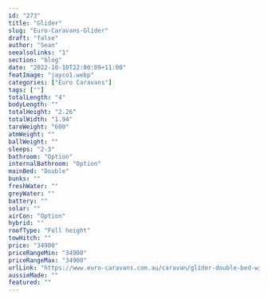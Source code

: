 ```yaml
---
id: "273"
title: "Glider"
slug: "Euro-Caravans-Glider"
draft: "false"
author: "Sean"
seealsolinks: "1"
section: "blog"
date: "2022-10-10T22:00:09+11:00"
featImage: "jayco1.webp"
categories: ["Euro Caravans"]
tags: [""]
totalLength: "4"
bodyLength: ""
totalHeight: "2.26"
totalWidth: "1.94"
tareWeight: "600"
atmWeight: ""
ballWeight: ""
sleeps: "2-3"
bathroom: "Option"
internalBathroom: "Option"
mainBed: "Double"
bunks: ""
freshWater: ""
greyWater: ""
battery: ""
solar: ""
airCon: "Option"
hybrid: ""
roofType: "Full height"
towHitch: ""
price: "34900"
priceRangeMin: "34900"
priceRangeMax: "34900"
urlLink: "https://www.euro-caravans.com.au/caravan/glider-double-bed-with-bathroom-caravan/"
aussieMade: ""
featured: ""
---
```

